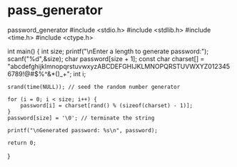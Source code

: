 # pass_generator
password_generator
#include <stdio.h>
#include <stdlib.h>
#include <time.h>
#include <ctype.h>



int main()
{
    int size;
    printf("\nEnter a length to generate password:");
    scanf("%d",&size);
    char password[size + 1];
    const char charset[] = "abcdefghijklmnopqrstuvwxyzABCDEFGHIJKLMNOPQRSTUVWXYZ0123456789!@#$%^&*()_+";
    int i;

    srand(time(NULL)); // seed the random number generator

    for (i = 0; i < size; i++) {
        password[i] = charset[rand() % (sizeof(charset) - 1)];
    }
    password[size] = '\0'; // terminate the string

    printf("\nGenerated password: %s\n", password);

    return 0;
}


